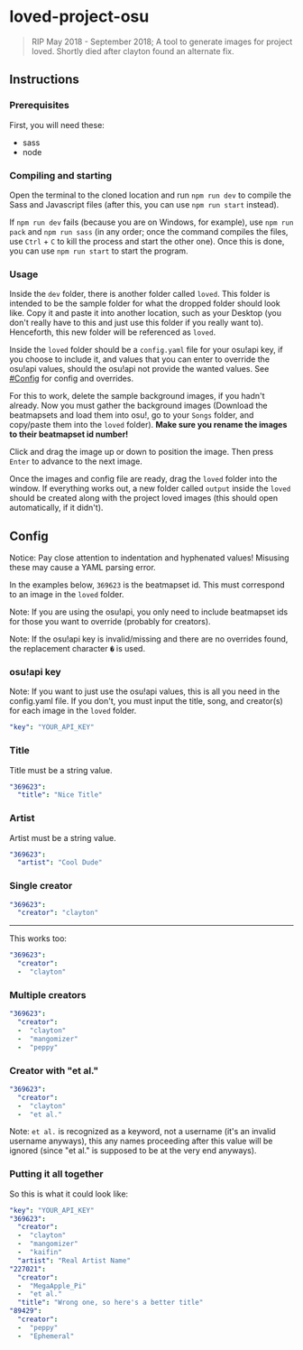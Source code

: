 # loved-project-osu

> RIP May 2018 - September 2018; A tool to generate images for project loved. Shortly died after clayton found an alternate fix.

## Instructions

### Prerequisites

First, you will need these:

- sass
- node

### Compiling and starting

Open the terminal to the cloned location and run `npm run dev` to compile the Sass and Javascript files (after this, you can use `npm run start` instead).

If `npm run dev` fails (because you are on Windows, for example), use `npm run pack` and `npm run sass` (in any order; once the command compiles the files, use `Ctrl` + `C` to kill the process and start the other one). Once this is done, you can use `npm run start` to start the program.

### Usage

Inside the `dev` folder, there is another folder called `loved`. This folder is intended to be the sample folder for what the dropped folder should look like. Copy it and paste it into another location, such as your Desktop (you don't really have to this and just use this folder if you really want to). Henceforth, this new folder will be referenced as `loved`.

Inside the `loved` folder should be a `config.yaml` file for your osu!api key, if you choose to include it, and values that you can enter to override the osu!api values, should the osu!api not provide the wanted values. See [#Config](#config) for config and overrides.

For this to work, delete the sample background images, if you hadn't already. Now you must gather the background images (Download the beatmapsets and load them into osu!, go to your `Songs` folder, and copy/paste them into the `loved` folder). **Make sure you rename the images to their beatmapset id number!**

Click and drag the image up or down to position the image. Then press `Enter` to advance to the next image.

Once the images and config file are ready, drag the `loved` folder into the window. If everything works out, a new folder called `output` inside the `loved` should be created along with the project loved images (this should open automatically, if it didn't).

## Config

Notice: Pay close attention to indentation and hyphenated values! Misusing these may cause a YAML parsing error.

In the examples below, `369623` is the beatmapset id. This must correspond to an image in the `loved` folder.

Note: If you are using the osu!api, you only need to include beatmapset ids for those you want to override (probably for creators).

Note: If the osu!api key is invalid/missing and there are no overrides found, the replacement character `�` is used.

### osu!api key

Note: If you want to just use the osu!api values, this is all you need in the config.yaml file. If you don't, you must input the title, song, and creator(s) for each image in the `loved` folder.

```yaml
"key": "YOUR_API_KEY"
```

### Title

Title must be a string value.

```yaml
"369623":
  "title": "Nice Title"
```

### Artist

Artist must be a string value.

```yaml
"369623":
  "artist": "Cool Dude"
```

### Single creator

```yaml
"369623":
  "creator": "clayton"
```

---

This works too:

```yaml
"369623":
  "creator":
  -  "clayton"
```

### Multiple creators

```yaml
"369623":
  "creator":
  -  "clayton"
  -  "mangomizer"
  -  "peppy"
```

### Creator with "et al."

```yaml
"369623":
  "creator":
  -  "clayton"
  -  "et al."
```

Note: `et al.` is recognized as a keyword, not a username (it's an invalid username anyways), this any names proceeding after this value will be ignored (since "et al." is supposed to be at the very end anyways).

### Putting it all together

So this is what it could look like:

```yaml
"key": "YOUR_API_KEY"
"369623":
  "creator":
  -  "clayton"
  -  "mangomizer"
  -  "kaifin"
  "artist": "Real Artist Name"
"227021":
  "creator":
  -  "MegaApple_Pi"
  -  "et al."
  "title": "Wrong one, so here's a better title"
"89429":
  "creator":
  -  "peppy"
  -  "Ephemeral"
```

